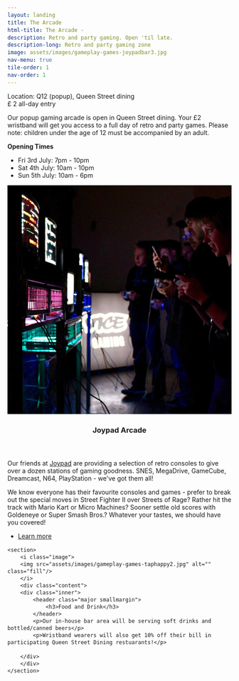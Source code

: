 ```yaml
---
layout: landing
title: The Arcade
html-title: The Arcade -
description: Retro and party gaming. Open 'til late.
description-long: Retro and party gaming zone
image: assets/images/gameplay-games-joypadbar3.jpg
nav-menu: true
tile-order: 1
nav-order: 1
---
```


<!-- Main -->
<div id="main" class="alt games">

<section id="one">
	<div class="inner">
<!-- Content -->
<div class="boxed">Location: Q12 (popup), Queen Street dining</div> <div class="boxed">&pound; 2 all-day entry</div>
<p>Our popup gaming arcade is open in Queen Street dining. Your £2 wristband will get you access to a full day of retro and party games. Please note: children under the age of 12 must be accompanied by an adult.</p>
<p><strong>Opening Times</strong></p>
<ul>
  <li>Fri 3rd July: 7pm - 10pm</li>
  <li>Sat 4th July: 10am - 10pm</li>
  <li>Sun 5th July: 10am - 6pm</li>
</ul>
</div>
</section>

<!-- Two -->
<section id="two" class="spotlights">
	<section>
		<i class="image">
			<img src="assets/images/gameplay-games-joypadbar4.jpg" alt=""/>
		</i>
		<div class="content">
			<div class="inner">
				<header class="major smallmargin">
					<h3>Joypad Arcade</h3>
				</header>
				<p>Our friends at <a href="http://www.joypadbar.co.uk/joypad-arcade" target="_blank">Joypad</a> are providing a selection of retro consoles to give over a dozen stations of gaming goodness. SNES, MegaDrive, GameCube, Dreamcast, N64, PlayStation - we've got them all!</p>
				<p>We know everyone has their favourite consoles and games - prefer to break out the special moves in Street Fighter II over Streets of Rage? Rather hit the track with Mario Kart or Micro Machines? Sooner settle old scores with Goldeneye or Super Smash Bros.? Whatever your tastes, we should have you covered!</p>
				<ul class="actions">
					<li><a href="http://www.joypadbar.co.uk" class="button small" target="_blank">Learn more</a></li>
				</ul>
			</div>
		</div>
	</section>
	
	<section>
		<i class="image">
		<img src="assets/images/gameplay-games-taphappy2.jpg" alt=""  class="fill"/>
		</i>
		<div class="content">
		<div class="inner">
			<header class="major smallmargin">
				<h3>Food and Drink</h3>
			</header>
			<p>Our in-house bar area will be serving soft drinks and bottled/canned beers</p>
			<p>Wristband wearers will also get 10% off their bill in participating Queen Street Dining restuarants!</p>

		</div>
		</div>
	</section>

</section>


</div>